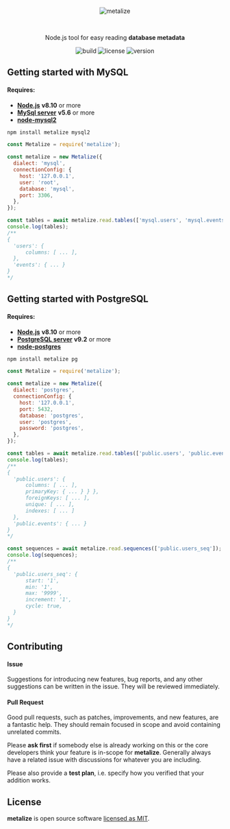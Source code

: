 <br>
<p align='center'><img src='https://av-dev.github.io/metalize/logo.svg' alt='metalize'></p>
<br>
<p align='center'>Node.js tool for easy reading <strong>database metadata</strong></p>
<p align='center'>
    <img src='https://img.shields.io/travis/com/av-dev/metalize.svg?style=flat-square' alt='build'>
    <img src='https://img.shields.io/npm/l/metalize.svg?style=flat-square' alt='license'>
    <img src='https://img.shields.io/npm/v/metalize.svg?style=flat-square' alt='version'>
</p>

<!-- ![](https://img.shields.io/codecov/c/github/av-dev/metalize.svg?style=flat-square) -->

## Getting started with MySQL

#### Requires:

- **[Node.js](https://nodejs.org)** **v8.10** or more
- **[MySql server](https://dev.mysql.com/downloads/mysql/)** **v5.6** or more
- **[node-mysql2](https://github.com/sidorares/node-mysql2)**

```bash
npm install metalize mysql2
```

```javascript
const Metalize = require('metalize');

const metalize = new Metalize({
  dialect: 'mysql',
  connectionConfig: {
    host: '127.0.0.1',
    user: 'root',
    database: 'mysql',
    port: 3306,
  },
});

const tables = await metalize.read.tables(['mysql.users', 'mysql.events']);
console.log(tables);
/**
{
  'users': {
      columns: [ ... ],
  },
  'events': { ... }
}
*/
```

## Getting started with PostgreSQL

#### Requires:

- **[Node.js](https://nodejs.org)** **v8.10** or more
- **[PostgreSQL server](https://www.postgresql.org/download)** **v9.2** or more
- **[node-postgres](https://github.com/brianc/node-postgres)**

```bash
npm install metalize pg
```

```javascript
const Metalize = require('metalize');

const metalize = new Metalize({
  dialect: 'postgres',
  connectionConfig: {
    host: '127.0.0.1',
    port: 5432,
    database: 'postgres',
    user: 'postgres',
    password: 'postgres',
  },
});

const tables = await metalize.read.tables(['public.users', 'public.events']);
console.log(tables);
/**
{
  'public.users': {
      columns: [ ... ],
      primaryKey: { ... } } },
      foreignKeys: [ ... ],
      unique: [ ... ],
      indexes: [ ... ]
  },
  'public.events': { ... }
}
*/

const sequences = await metalize.read.sequences(['public.users_seq']);
console.log(sequences);
/**
{
  'public.users_seq': {
      start: '1',
      min: '1',
      max: '9999',
      increment: '1',
      cycle: true,
  }
}
*/
```

## Contributing

#### Issue

Suggestions for introducing new features, bug reports, and any other suggestions can be written in the issue. They will be reviewed immediately.

#### Pull Request

Good pull requests, such as patches, improvements, and new features, are a fantastic help. They should remain focused in scope and avoid containing unrelated commits.

Please **ask first** if somebody else is already working on this or the core developers think your feature is in-scope for **metalize**. Generally always have a related issue with discussions for whatever you are including.

Please also provide a **test plan**, i.e. specify how you verified that your addition works.

## License

**metalize** is open source software [licensed as MIT](https://github.com/av-dev/metalize/blob/master/LICENSE).
